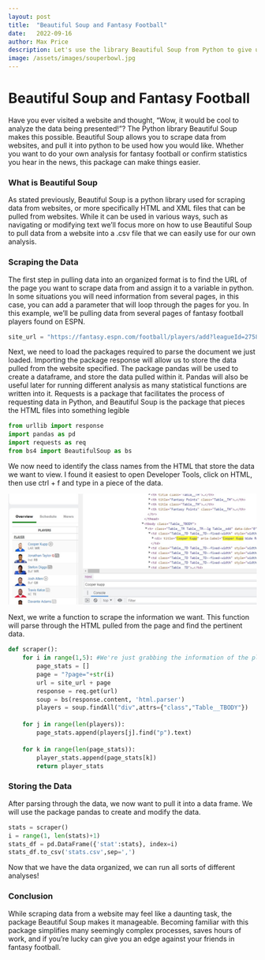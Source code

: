 ```yaml
---
layout: post
title:  "Beautiful Soup and Fantasy Football"
date:   2022-09-16
author: Max Price
description: Let's use the library Beautiful Soup from Python to give us an advantage in our fantasy football leagues or any other web scraping tasks.
image: /assets/images/souperbowl.jpg
---
```


# Beautiful Soup and Fantasy Football

Have you ever visited a website and thought, “Wow, it would be cool to analyze the data being presented!”? The Python library Beautiful Soup makes this possible. Beautiful Soup allows you to scrape data from websites, and pull it into python to be used how you would like. Whether you want to do your own analysis for fantasy football or confirm statistics you hear in the news, this package can make things easier.

### What is Beautiful Soup

As stated previously, Beautiful Soup is a python library used for scraping data from websites, or more specifically HTML and XML files that can be pulled from websites. While it can be used in various ways, such as navigating or modifying text we’ll focus more on how to use Beautiful Soup to pull data from a website into a .csv file that we can easily use for our own analysis. 

### Scraping the Data
The first step in pulling data into an organized format is to find the URL of the page you want to scrape data from and assign it to a variable in python. In some situations you will need information from several pages, in this case, you can add a parameter that will loop through the pages for you. In this example, we’ll be pulling data from several pages of fantasy football players found on ESPN.

```python
site_url = "https://fantasy.espn.com/football/players/add?leagueId=2758927"
```
Next, we need to load the packages required to parse the document we just loaded. Importing the package response will allow us to store the data pulled from the website specified. The package pandas will be used to create a dataframe, and store the data pulled within it. Pandas will also be useful later for running different analysis as many statistical functions are written into it. Requests is a package that facilitates the process of requesting data in Python, and Beautiful Soup is the package that pieces the HTML files into something legible

```python
from urllib import response
import pandas as pd
import requests as req
from bs4 import BeautifulSoup as bs
```
We now need to identify the class names from the HTML that store the data we want to view. I found it easiest to open Developer Tools, click on HTML, then use ctrl + f and type in a piece of the data. 

![Figure](https://github.com/maxsprice/stat386-projects/raw/main/assets/images/KuppScreenshot.jpg)

Next, we write a function to scrape the information we want. This function will parse through the HTML pulled from the page and find the pertinent data.

```python
def scraper():
    for i in range(1,5): #We're just grabbing the information of the players from the first 5 pages
        page_stats = []
        page = "?page="+str(i)
        url = site_url + page
        response = req.get(url)
        soup = bs(response.content, 'html.parser')
        players = soup.findAll("div",attrs={"class","Table__TBODY"})
    
    for j in range(len(players)):
        page_stats.append(players[j].find("p").text)
    
    for k in range(len(page_stats)):
        player_stats.append(page_stats[k])
        return player_stats
```
### Storing the Data

After parsing through the data, we now want to pull it into a data frame. We will use the package pandas to create and modify the data.

```python
stats = scraper()
i = range(1, len(stats)+1)
stats_df = pd.DataFrame({'stat':stats}, index=i)
stats_df.to_csv('stats.csv',sep=',')
```

Now that we have the data organized, we can run all sorts of different analyses!

### Conclusion
While scraping data from a website may feel like a daunting task, the package Beautiful Soup makes it manageable. Becoming familiar with this package simplifies many seemingly complex processes, saves hours of work, and if you’re lucky can give you an edge against your friends in fantasy football.

